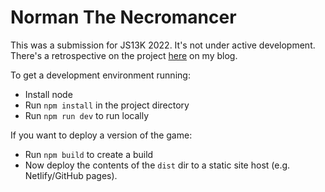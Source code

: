 # Norman The Necromancer
This was a submission for JS13K 2022. It's not under active development. There's a retrospective on the project [here](https://danthedev\\.com/norman-the-necromancer/) on my blog.

To get a development environment running:
- Install node
- Run `npm install` in the project directory
- Run `npm run dev` to run locally

If you want to deploy a version of the game:
- Run `npm build` to create a build
- Now deploy the contents of the `dist` dir to a static site host (e.g. Netlify/GitHub pages).

